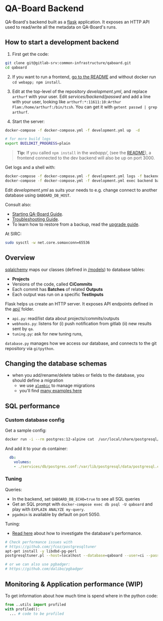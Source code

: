 # QA-Board Backend
QA-Board's backend built as a [flask](https://flask.pocoo.org) application. It exposes an HTTP API used to read/write all the metadata on QA-Board's runs.

## How to start a development backend
1. First get the code:
```bash
git clone git@gitlab-srv:common-infrastructure/qaboard.git
cd qaboard
```

2. If you want to run a frontend, [go to the README](../webapp/README.md) and without docker run `cd webapp; npm install`.

3. Edit at the top-level of the repository _development.yml_, and replace `arthurf` with your user. Edit _services/backend/passwd_ and add a line with  your user, looking like `arthurf:*:11611:10:Arthur Flam:/home/arthurf:/bin/tcsh`. You can get  it  with `getent passwd | grep arthurf`.

4. Start the server:

```bash
docker-compose -f docker-compose.yml -f development.yml up  -d 

# for more build logs
export BUILDKIT_PROGRESS=plain
```

> **Tip:** If you called `npm install` in the *webapp/*, (see the [README](../webapp)), a frontend connected to the dev backend will also be up on port 3000.

Get logs and a shell with:
```bash
docker-compose -f docker-compose.yml -f development.yml logs -f backend
docker-compose -f docker-compose.yml -f development.yml exec backend bash
```

Edit _development.yml_ as suits your needs to e.g. change connect to another database using `QABOARD_DB_HOST`.

Consult also:
- [Starting QA-Board Guide](https://samsung.github.io/qaboard/docs/deploy).
- [Troubleshooting Guide](https://samsung.github.io/qaboard/docs/backend-admin/troubleshooting).
- To learn how to restore from a backup, read the [upgrade guide](https://samsung.github.io/qaboard/docs/backend-admin/host-upgrades).

At SIRC:
```bash
sudo sysctl -w net.core.somaxconn=65536
```

## Overview
[sqlalchemy](http://docs.sqlalchemy.org/en/latest/orm/tutorial.html) maps our classes (defined in [/models](models/)) to database tables:
  * **Projects**
  * Versions of the code, called **CiCommits**
  * Each commit has **Batches** of related **Outputs**
  * Each output was run on a specific **TestInputs**

Flask helps us create an HTTP server. It exposes API endpoints defined in the [api/](api/) folder.
- `api.py`: read/list data about projects/commits/outputs
- `webhooks.py`: listens for (i) push notification from gitlab (ii) new results sent by `qa`.
- `tuning.py`: ask for new tuning runs, 

`database.py` manages how we access our database, and connects to the git repository via `gitpython`.


## Changing the database schemas
- when you add/rename/delete tables or fields to the database, you should define a migration
  * we use [`alembic`](http://alembic.zzzcomputing.com/en/latest/tutorial.html) to manage migrations
  * you'll find [many examples here](alembic/versions)


## SQL performance
### Custom database config
Get a sample config:

```bash
docker run -i --rm postgres:12-alpine cat  /usr/local/share/postgresql/postgresql.conf.sample > services/db/postgres.conf
```

And add it to your `db` container:
```yaml
  db:
    volumes:
    - ./services/db/postgres.conf:/var/lib/postgresql/data/postgresql.conf
```

### Tuning
Queries:
- In the backend, set `QABOARD_DB_ECHO=true` to see all SQL queries
- Get an SQL prompt with `docker-compose exec db psql -U qaboard` and play with `EXPLAIN ANALYZE my-query`.
- `pgadmin` is available by default  on port 5050.

Tuning:
- [Read here](https://wiki.postgresql.org/wiki/Tuning_Your_PostgreSQL_Server) about how to investigate the database's performance.

```bash
# Check performance issues with
# https://github.com/jfcoz/postgresqltuner
apt-get install -y libdbd-pg-perl
postgresqltuner.pl --host=localhost --database=qaboard --user=ci --password=password

# or we can also use pgbadger:
# https://github.com/dalibo/pgbadger
```


## Monitoring & Application performance (WIP)
To get information about how much time is spend where in the python code:
```python
from ..utils import profiled
with profiled():
  ... # code to be profiled
```

